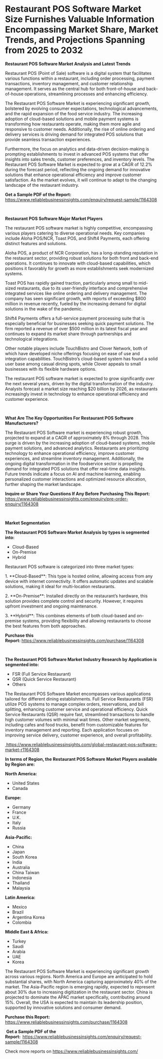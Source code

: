 <p><h1>Restaurant POS Software Market Size Furnishes Valuable Information Encompassing Market Share, Market Trends, and Projections Spanning from 2025 to 2032</h1></p><p><strong>Restaurant POS Software Market Analysis and Latest Trends</strong></p>
<p><p>Restaurant POS (Point of Sale) software is a digital system that facilitates various functions within a restaurant, including order processing, payment transactions, inventory management, and customer relationship management. It serves as the central hub for both front-of-house and back-of-house operations, streamlining processes and enhancing efficiency.</p><p>The Restaurant POS Software Market is experiencing significant growth, bolstered by evolving consumer expectations, technological advancements, and the rapid expansion of the food service industry. The increasing adoption of cloud-based solutions and mobile payment systems is transforming how restaurants operate, making them more agile and responsive to customer needs. Additionally, the rise of online ordering and delivery services is driving demand for integrated POS solutions that provide seamless transaction experiences.</p><p>Furthermore, the focus on analytics and data-driven decision-making is prompting establishments to invest in advanced POS systems that offer insights into sales trends, customer preferences, and inventory levels. The Restaurant POS Software Market is expected to grow at a CAGR of 12.2% during the forecast period, reflecting the ongoing demand for innovative solutions that enhance operational efficiency and improve customer satisfaction. As the market evolves, it will continue to adapt to the changing landscape of the restaurant industry.</p></p>
<p><strong>Get a Sample PDF of the Report:&nbsp;</strong> <a href="https://www.reliablebusinessinsights.com/enquiry/request-sample/1164308?utm_campaign=2779&utm_medium=2&utm_source=Github&utm_content=ia&utm_term=09032025&utm_id=restaurant-pos-software">https://www.reliablebusinessinsights.com/enquiry/request-sample/1164308</a></p>
<p>&nbsp;</p>
<p><strong>Restaurant POS Software Major Market Players</strong></p>
<p><p>The restaurant POS software market is highly competitive, encompassing various players catering to diverse operational needs. Key companies include Aloha POS/NCR, Toast POS, and Shift4 Payments, each offering distinct features and solutions.</p><p>Aloha POS, a product of NCR Corporation, has a long-standing reputation in the restaurant sector, providing robust solutions for both front and back-end operations. It continues to innovate with cloud-based capabilities, which positions it favorably for growth as more establishments seek modernized systems.</p><p>Toast POS has rapidly gained traction, particularly among small to mid-sized restaurants, due to its user-friendly interface and comprehensive integrated services like online ordering and delivery management. The company has seen significant growth, with reports of exceeding $800 million in revenue recently, fueled by the increasing demand for digital solutions in the wake of the pandemic.</p><p>Shift4 Payments offers a full-service payment processing suite that is especially beneficial for businesses seeking quick payment solutions. The firm reported a revenue of over $500 million in its latest fiscal year and continues to expand its market share through partnerships and technological integrations.</p><p>Other notable players include TouchBistro and Clover Network, both of which have developed niche offerings focusing on ease of use and integration capabilities. TouchBistro’s cloud-based system has found a solid user base among casual dining spots, while Clover appeals to small businesses with its flexible hardware options.</p><p>The restaurant POS software market is expected to grow significantly over the next several years, driven by the digital transformation of the industry. Analysts forecast a market size reaching $20 billion by 2026, as restaurants increasingly invest in technology to enhance operational efficiency and customer experience.</p></p>
<p>&nbsp;</p>
<p><strong>What Are The Key Opportunities For Restaurant POS Software Manufacturers?</strong></p>
<p><p>The Restaurant POS Software market is experiencing robust growth, projected to expand at a CAGR of approximately 8% through 2028. This surge is driven by the increasing adoption of cloud-based systems, mobile payment solutions, and advanced analytics. Restaurants are prioritizing technology to enhance operational efficiency, improve customer experiences, and streamline inventory management. Additionally, the ongoing digital transformation in the foodservice sector is propelling demand for integrated POS solutions that offer real-time data insights. Future trends indicate a focus on AI and machine learning, enabling personalized customer interactions and optimized resource allocation, further shaping the market landscape.</p></p>
<p><strong>Inquire or Share Your Questions If Any Before Purchasing This Report:</strong> <a href="https://www.reliablebusinessinsights.com/enquiry/pre-order-enquiry/1164308?utm_campaign=2779&utm_medium=2&utm_source=Github&utm_content=ia&utm_term=09032025&utm_id=restaurant-pos-software">https://www.reliablebusinessinsights.com/enquiry/pre-order-enquiry/1164308</a></p>
<p>&nbsp;</p>
<p><strong>Market Segmentation</strong></p>
<p><strong>The Restaurant POS Software Market Analysis by types is segmented into:</strong></p>
<p><ul><li>Cloud-Based</li><li>On-Premise</li><li>Hybrid</li></ul></p>
<p><p>Restaurant POS software is categorized into three market types: </p><p>1. **Cloud-Based**: This type is hosted online, allowing access from any device with internet connectivity. It offers automatic updates and scalable solutions, making it ideal for multi-location restaurants.</p><p>2. **On-Premise**: Installed directly on the restaurant’s hardware, this solution provides complete control and security. However, it requires upfront investment and ongoing maintenance.</p><p>3. **Hybrid**: This combines elements of both cloud-based and on-premise systems, providing flexibility and allowing restaurants to choose the best features from both approaches.</p></p>
<p><strong>Purchase this Report:&nbsp;</strong><a href="https://www.reliablebusinessinsights.com/purchase/1164308?utm_campaign=2779&utm_medium=2&utm_source=Github&utm_content=ia&utm_term=09032025&utm_id=restaurant-pos-software">https://www.reliablebusinessinsights.com/purchase/1164308</a></p>
<p>&nbsp;</p>
<p><strong>The Restaurant POS Software Market Industry Research by Application is segmented into:</strong></p>
<p><ul><li>FSR (Full Service Restaurant)</li><li>QSR (Quick Service Restaurant)</li><li>Others</li></ul></p>
<p><p>The Restaurant POS Software Market encompasses various applications tailored for different dining establishments. Full Service Restaurants (FSR) utilize POS systems to manage complex orders, reservations, and bill splitting, enhancing customer service and operational efficiency. Quick Service Restaurants (QSR) require fast, streamlined transactions to handle high customer volumes with minimal wait times. Other market segments, including cafes and food trucks, benefit from customizable features for inventory management and reporting. Each application focuses on improving service delivery, customer experience, and overall profitability.</p></p>
<p><a href="https://www.reliablebusinessinsights.com/global-restaurant-pos-software-market-r1164308?utm_campaign=2779&utm_medium=2&utm_source=Github&utm_content=ia&utm_term=09032025&utm_id=restaurant-pos-software">&nbsp;https://www.reliablebusinessinsights.com/global-restaurant-pos-software-market-r1164308</a></p>
<p><strong>In terms of Region, the Restaurant POS Software Market Players available by Region are:</strong></p>
<p>
    <p> <strong> North America: </strong>
        <ul>
            <li>United States</li>
            <li>Canada</li>
        </ul>
        </p> 
    <p> <strong> Europe: </strong>
        <ul>
            <li>Germany</li>
            <li>France</li>
            <li>U.K.</li>
            <li>Italy</li>
            <li>Russia</li>
        </ul>
        </p> 
    <p> <strong> Asia-Pacific: </strong>
        <ul>
            <li>China</li>
            <li>Japan</li>
            <li>South Korea</li>
            <li>India</li>
            <li>Australia</li>
            <li>China Taiwan</li>
            <li>Indonesia</li>
            <li>Thailand</li>
            <li>Malaysia</li>
        </ul>
        </p> 
    <p> <strong> Latin America: </strong>
        <ul>
            <li>Mexico</li>
            <li>Brazil</li>
            <li>Argentina Korea</li>
            <li>Colombia</li>
        </ul>
        </p> 
    <p> <strong> Middle East & Africa: </strong>
        <ul>
            <li>Turkey</li>
            <li>Saudi</li>
            <li>Arabia</li>
            <li>UAE</li>
            <li>Korea</li>
        </ul>
    </p>
    </p>
<p><p>The Restaurant POS Software Market is experiencing significant growth across various regions. North America and Europe are anticipated to hold substantial shares, with North America capturing approximately 40% of the market. The Asia-Pacific region is emerging rapidly, expected to represent about 30% due to increasing digitization in the restaurant sector. China is projected to dominate the APAC market specifically, contributing around 15%. Overall, the USA is expected to maintain its leadership position, supported by innovative solutions and consumer demand.</p></p>
<p><strong>Purchase this Report: </strong><a href="https://www.reliablebusinessinsights.com/purchase/1164308?utm_campaign=2779&utm_medium=2&utm_source=Github&utm_content=ia&utm_term=09032025&utm_id=restaurant-pos-software">https://www.reliablebusinessinsights.com/purchase/1164308</a></p>
<p>&nbsp;<strong>Get a Sample PDF of the Report:&nbsp;&nbsp;</strong><a href="https://www.reliablebusinessinsights.com/enquiry/request-sample/1164308?utm_campaign=2779&utm_medium=2&utm_source=Github&utm_content=ia&utm_term=09032025&utm_id=restaurant-pos-software">https://www.reliablebusinessinsights.com/enquiry/request-sample/1164308</a></p>
<p><strong></strong></p>
<p>Check more reports on <a href="https://www.reliablebusinessinsights.com/?utm_campaign=2779&utm_medium=2&utm_source=Github&utm_content=ia&utm_term=09032025&utm_id=restaurant-pos-software">https://www.reliablebusinessinsights.com/</a></p>